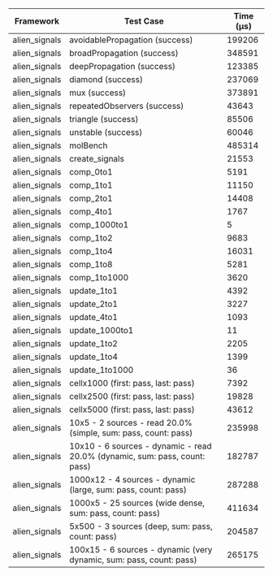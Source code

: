 | Framework | Test Case | Time (μs) |
| --- | --- | --- |
| alien_signals | avoidablePropagation (success) | 199206 |
| alien_signals | broadPropagation (success) | 348591 |
| alien_signals | deepPropagation (success) | 123385 |
| alien_signals | diamond (success) | 237069 |
| alien_signals | mux (success) | 373891 |
| alien_signals | repeatedObservers (success) | 43643 |
| alien_signals | triangle (success) | 85506 |
| alien_signals | unstable (success) | 60046 |
| alien_signals | molBench | 485314 |
| alien_signals | create_signals | 21553 |
| alien_signals | comp_0to1 | 5191 |
| alien_signals | comp_1to1 | 11150 |
| alien_signals | comp_2to1 | 14408 |
| alien_signals | comp_4to1 | 1767 |
| alien_signals | comp_1000to1 | 5 |
| alien_signals | comp_1to2 | 9683 |
| alien_signals | comp_1to4 | 16031 |
| alien_signals | comp_1to8 | 5281 |
| alien_signals | comp_1to1000 | 3620 |
| alien_signals | update_1to1 | 4392 |
| alien_signals | update_2to1 | 3227 |
| alien_signals | update_4to1 | 1093 |
| alien_signals | update_1000to1 | 11 |
| alien_signals | update_1to2 | 2205 |
| alien_signals | update_1to4 | 1399 |
| alien_signals | update_1to1000 | 36 |
| alien_signals | cellx1000 (first: pass, last: pass) | 7392 |
| alien_signals | cellx2500 (first: pass, last: pass) | 19828 |
| alien_signals | cellx5000 (first: pass, last: pass) | 43612 |
| alien_signals | 10x5 - 2 sources - read 20.0% (simple, sum: pass, count: pass) | 235998 |
| alien_signals | 10x10 - 6 sources - dynamic - read 20.0% (dynamic, sum: pass, count: pass) | 182787 |
| alien_signals | 1000x12 - 4 sources - dynamic (large, sum: pass, count: pass) | 287288 |
| alien_signals | 1000x5 - 25 sources (wide dense, sum: pass, count: pass) | 411634 |
| alien_signals | 5x500 - 3 sources (deep, sum: pass, count: pass) | 204587 |
| alien_signals | 100x15 - 6 sources - dynamic (very dynamic, sum: pass, count: pass) | 265175 |
